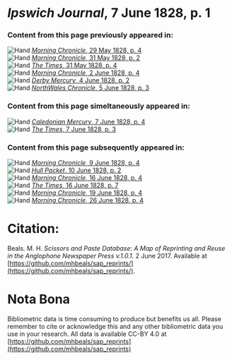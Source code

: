 # *Ipswich Journal*, 7 June 1828, p. 1  
  
### Content from this page previously appeared in:  
![Hand](http://scissorsandpaste.net/wp-content/uploads/2017/06/smallhandpointer.png) [*Morning Chronicle*, 29 May 1828, p. 4](https://mhbeals.github.io/sap_html/Morning-Chronicle/Morning-Chronicle-29-May-1828-p-4)  
![Hand](http://scissorsandpaste.net/wp-content/uploads/2017/06/smallhandpointer.png) [*Morning Chronicle*, 31 May 1828, p. 2](https://mhbeals.github.io/sap_html/Morning-Chronicle/Morning-Chronicle-31-May-1828-p-2)  
![Hand](http://scissorsandpaste.net/wp-content/uploads/2017/06/smallhandpointer.png) [*The Times*, 31 May 1828, p. 4](https://mhbeals.github.io/sap_html/The-Times/The-Times-31-May-1828-p-4)  
![Hand](http://scissorsandpaste.net/wp-content/uploads/2017/06/smallhandpointer.png) [*Morning Chronicle*, 2 June 1828, p. 4](https://mhbeals.github.io/sap_html/Morning-Chronicle/Morning-Chronicle-2-June-1828-p-4)  
![Hand](http://scissorsandpaste.net/wp-content/uploads/2017/06/smallhandpointer.png) [*Derby Mercury*, 4 June 1828, p. 2](https://mhbeals.github.io/sap_html/Derby-Mercury/Derby-Mercury-4-June-1828-p-2)  
![Hand](http://scissorsandpaste.net/wp-content/uploads/2017/06/smallhandpointer.png) [*NorthWales Chronicle*, 5 June 1828, p. 3](https://mhbeals.github.io/sap_html/NorthWales-Chronicle/NorthWales-Chronicle-5-June-1828-p-3)  
  
### Content from this page simeltaneously appeared in:  
![Hand](http://scissorsandpaste.net/wp-content/uploads/2017/06/smallhandpointer.png) [*Caledonian Mercury*, 7 June 1828, p. 4](https://mhbeals.github.io/sap_html/Caledonian-Mercury/Caledonian-Mercury-7-June-1828-p-4)  
![Hand](http://scissorsandpaste.net/wp-content/uploads/2017/06/smallhandpointer.png) [*The Times*, 7 June 1828, p. 3](https://mhbeals.github.io/sap_html/The-Times/The-Times-7-June-1828-p-3)  
  
### Content from this page subsequently appeared in:  
![Hand](http://scissorsandpaste.net/wp-content/uploads/2017/06/smallhandpointer.png) [*Morning Chronicle*, 9 June 1828, p. 4](https://mhbeals.github.io/sap_html/Morning-Chronicle/Morning-Chronicle-9-June-1828-p-4)  
![Hand](http://scissorsandpaste.net/wp-content/uploads/2017/06/smallhandpointer.png) [*Hull Packet*, 10 June 1828, p. 2](https://mhbeals.github.io/sap_html/Hull-Packet/Hull-Packet-10-June-1828-p-2)  
![Hand](http://scissorsandpaste.net/wp-content/uploads/2017/06/smallhandpointer.png) [*Morning Chronicle*, 16 June 1828, p. 4](https://mhbeals.github.io/sap_html/Morning-Chronicle/Morning-Chronicle-16-June-1828-p-4)  
![Hand](http://scissorsandpaste.net/wp-content/uploads/2017/06/smallhandpointer.png) [*The Times*, 16 June 1828, p. 7](https://mhbeals.github.io/sap_html/The-Times/The-Times-16-June-1828-p-7)  
![Hand](http://scissorsandpaste.net/wp-content/uploads/2017/06/smallhandpointer.png) [*Morning Chronicle*, 19 June 1828, p. 4](https://mhbeals.github.io/sap_html/Morning-Chronicle/Morning-Chronicle-19-June-1828-p-4)  
![Hand](http://scissorsandpaste.net/wp-content/uploads/2017/06/smallhandpointer.png) [*Morning Chronicle*, 26 June 1828, p. 4](https://mhbeals.github.io/sap_html/Morning-Chronicle/Morning-Chronicle-26-June-1828-p-4)  


# Citation: 

Beals. M. H. *Scissors and Paste Database: A Map of Reprinting and Reuse in the Anglophone Newspaper Press v.1.0.1.* 2 June 2017. Available at [https://github.com/mhbeals/sap_reprints/](https://github.com/mhbeals/sap_reprints/). 

# Nota Bona

Bibliometric data is time consuming to produce but benefits us all. Please remember to cite or acknowledge this and any other bibliometric data you use in your research. All data is available CC-BY 4.0 at [https://github.com/mhbeals/sap_reprints](https://github.com/mhbeals/sap_reprints)